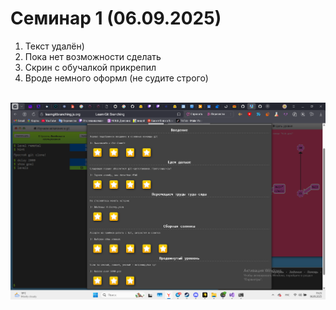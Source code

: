 # Семинар 1 (06.09.2025)


1) Текст удалён)
2) Пока нет возможности сделать
3) Скрин с обучалкой прикрепил
4) Вроде немного оформл (не судите строго)

</br>![Пройденная обучалка](image.png)
